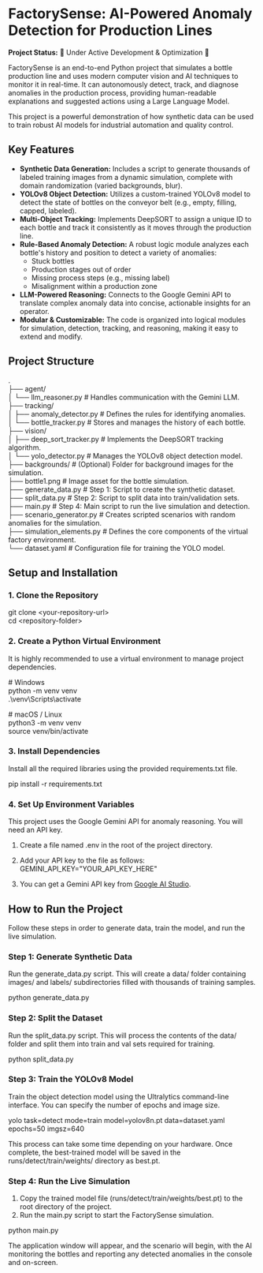 # **FactorySense: AI-Powered Anomaly Detection for Production Lines**

**Project Status:** 🚧 Under Active Development & Optimization 🚧

FactorySense is an end-to-end Python project that simulates a bottle production line and uses modern computer vision and AI techniques to monitor it in real-time. It can autonomously detect, track, and diagnose anomalies in the production process, providing human-readable explanations and suggested actions using a Large Language Model.

This project is a powerful demonstration of how synthetic data can be used to train robust AI models for industrial automation and quality control.

## **Key Features**

* **Synthetic Data Generation:** Includes a script to generate thousands of labeled training images from a dynamic simulation, complete with domain randomization (varied backgrounds, blur).  
* **YOLOv8 Object Detection:** Utilizes a custom-trained YOLOv8 model to detect the state of bottles on the conveyor belt (e.g., empty, filling, capped, labeled).  
* **Multi-Object Tracking:** Implements DeepSORT to assign a unique ID to each bottle and track it consistently as it moves through the production line.  
* **Rule-Based Anomaly Detection:** A robust logic module analyzes each bottle's history and position to detect a variety of anomalies:  
  * Stuck bottles  
  * Production stages out of order  
  * Missing process steps (e.g., missing label)  
  * Misalignment within a production zone  
* **LLM-Powered Reasoning:** Connects to the Google Gemini API to translate complex anomaly data into concise, actionable insights for an operator.  
* **Modular & Customizable:** The code is organized into logical modules for simulation, detection, tracking, and reasoning, making it easy to extend and modify.

## **Project Structure**

.  
├── agent/  
│   └── llm\_reasoner.py       \# Handles communication with the Gemini LLM.  
├── tracking/  
│   ├── anomaly\_detector.py   \# Defines the rules for identifying anomalies.  
│   └── bottle\_tracker.py       \# Stores and manages the history of each bottle.  
├── vision/  
│   ├── deep\_sort\_tracker.py  \# Implements the DeepSORT tracking algorithm.  
│   └── yolo\_detector.py      \# Manages the YOLOv8 object detection model.  
├── backgrounds/                \# (Optional) Folder for background images for the simulation.  
├── bottle1.png                 \# Image asset for the bottle simulation.  
├── generate\_data.py            \# Step 1: Script to create the synthetic dataset.  
├── split\_data.py               \# Step 2: Script to split data into train/validation sets.  
├── main.py                     \# Step 4: Main script to run the live simulation and detection.  
├── scenario\_generator.py       \# Creates scripted scenarios with random anomalies for the simulation.  
├── simulation\_elements.py      \# Defines the core components of the virtual factory environment.  
└── dataset.yaml                \# Configuration file for training the YOLO model.

## **Setup and Installation**

### **1\. Clone the Repository**

git clone \<your-repository-url\>  
cd \<repository-folder\>

### **2\. Create a Python Virtual Environment**

It is highly recommended to use a virtual environment to manage project dependencies.

\# Windows  
python \-m venv venv  
.\\venv\\Scripts\\activate

\# macOS / Linux  
python3 \-m venv venv  
source venv/bin/activate

### **3\. Install Dependencies**

Install all the required libraries using the provided requirements.txt file.

pip install \-r requirements.txt

### **4\. Set Up Environment Variables**

This project uses the Google Gemini API for anomaly reasoning. You will need an API key.

1. Create a file named .env in the root of the project directory.  
2. Add your API key to the file as follows:  
   GEMINI\_API\_KEY="YOUR\_API\_KEY\_HERE"

3. You can get a Gemini API key from [Google AI Studio](https://aistudio.google.com/app/apikey).

## **How to Run the Project**

Follow these steps in order to generate data, train the model, and run the live simulation.

### **Step 1: Generate Synthetic Data**

Run the generate\_data.py script. This will create a data/ folder containing images/ and labels/ subdirectories filled with thousands of training samples.

python generate\_data.py

### **Step 2: Split the Dataset**

Run the split\_data.py script. This will process the contents of the data/ folder and split them into train and val sets required for training.

python split\_data.py

### **Step 3: Train the YOLOv8 Model**

Train the object detection model using the Ultralytics command-line interface. You can specify the number of epochs and image size.

yolo task=detect mode=train model=yolov8n.pt data=dataset.yaml epochs=50 imgsz=640

This process can take some time depending on your hardware. Once complete, the best-trained model will be saved in the runs/detect/train/weights/ directory as best.pt.

### **Step 4: Run the Live Simulation**

1. Copy the trained model file (runs/detect/train/weights/best.pt) to the root directory of the project.  
2. Run the main.py script to start the FactorySense simulation.

python main.py

The application window will appear, and the scenario will begin, with the AI monitoring the bottles and reporting any detected anomalies in the console and on-screen.